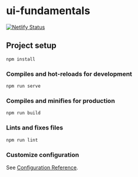 # ui-fundamentals

[![Netlify Status](https://api.netlify.com/api/v1/badges/6293458a-ee46-414c-8694-52a8a4ecd32b/deploy-status)](https://app.netlify.com/sites/melodious-dragon-26f159/deploys)

## Project setup
```
npm install
```

### Compiles and hot-reloads for development
```
npm run serve
```

### Compiles and minifies for production
```
npm run build
```

### Lints and fixes files
```
npm run lint
```

### Customize configuration
See [Configuration Reference](https://cli.vuejs.org/config/).

